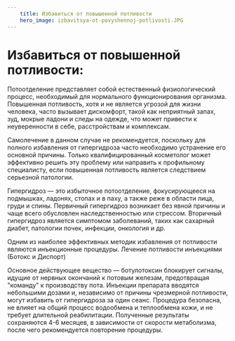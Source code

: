 ```yaml
---
    title: Избавиться от повышенной потливости
    hero_image: izbavitsya-ot-povyshennoj-potlivosti.JPG
---
```

# Избавиться от повышенной потливости:

Потоотделение представляет собой естественный физиологический процесс, необходимый для нормального функционирования организма. Повышенная потливость, хотя и не является угрозой для жизни человека, часто вызывает дискомфорт, такой как неприятный запах, зуд, мокрые ладони и следы на одежде, что может привести к неуверенности в себе, расстройствам и комплексам.

Самолечение в данном случае не рекомендуется, поскольку для полного избавления от гипергидроза часто необходимо устранение его основной причины. Только квалифицированный косметолог может эффективно решить эту проблему или направить к профильному специалисту, если повышенная потливость является следствием серьезной патологии.

Гипергидроз — это избыточное потоотделение, фокусирующееся на подмышках, ладонях, стопах и в паху, а также реже в области лица, груди и спины. Первичный гипергидроз возникает без явной причины и чаще всего обусловлен наследственностью или стрессом. Вторичный гипергидроз является симптомом заболеваний, таких как сахарный диабет, патологии почек, инфекции, онкология и др.

Одним из наиболее эффективных методик избавления от потливости являются инъекционные процедуры. Лечение потливости инъекциями (Ботокс и Диспорт)

Основное действующее вещество — ботулотоксин блокирует сигналы, идущие от нервных окончаний к потовым железам, предотвращая "команду" к производству пота. Инъекции препарата вводятся небольшими дозами и, независимо от причины чрезмерной потливости, могут избавить от гипергидроза за один сеанс. Процедура безопасна, не влияет на общий процесс водообмена и теплообмена кожи, и не требует длительной реабилитации. Полученные результаты сохраняются 4-6 месяцев, в зависимости от скорости метаболизма, после чего рекомендуется повторение процедуры.
